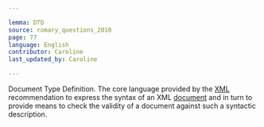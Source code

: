 ```yaml
---

lemma: DTD
source: romary_questions_2010
page: 77
language: English
contributor: Caroline
last_updated_by: Caroline

---
```


Document Type Definition. The core language provided by the [XML](XML.html) recommendation to express the syntax of an XML [document](document.html) and in turn to provide means to check the validity of a document against such a syntactic description.
